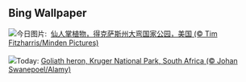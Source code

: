 ## Bing Wallpaper
![](https://www.bing.com/th?id=OHR.BigBendAnniv_ZH-CN3445097868_UHD.jpg&w=1000)今日图片: &nbsp;[仙人掌植物，得克萨斯州大弯国家公园，美国 (© Tim Fitzharris/Minden Pictures)](https://www.bing.com/th?id=OHR.BigBendAnniv_ZH-CN3445097868_UHD.jpg)
<br><br/>
![](https://www.bing.com/th?id=OHR.GoliathHeron_EN-US5151186674_UHD.jpg&w=1000)Today: [Goliath heron, Kruger National Park, South Africa (© Johan Swanepoel/Alamy)](https://www.bing.com/th?id=OHR.GoliathHeron_EN-US5151186674_UHD.jpg)
<br><br/>
